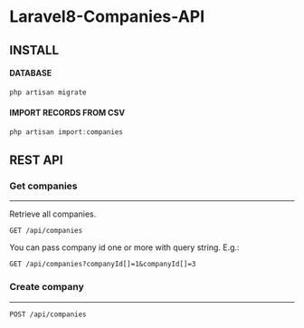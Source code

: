 # Laravel8-Companies-API

## INSTALL

#### DATABASE

```php
php artisan migrate
```

#### IMPORT RECORDS FROM CSV

```php
php artisan import:companies
```

## REST API

### Get companies

---

Retrieve all companies.

`GET /api/companies`

You can pass company id one or more with query string. 
E.g.:

`GET /api/companies?companyId[]=1&companyId[]=3`

### Create company

---

`POST /api/companies`
